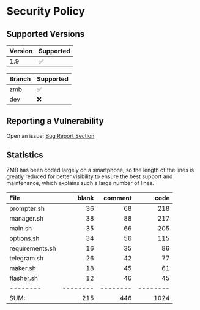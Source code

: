 # Security Policy

## Supported Versions

| Version | Supported          |
| ------- | ------------------ |
| 1.9     | :white_check_mark: |

| Branch | Supported          |
| ------ | ------------------ |
| zmb    | :white_check_mark: |
| dev    | :x:                |

## Reporting a Vulnerability

Open an issue: [Bug Report Section](https://github.com/grm34/ZenMaxBuilder/issues/new/choose)

## Statistics

ZMB has been coded largely on a smartphone, so the length of the lines is greatly reduced for better visibility to ensure the best support and maintenance, which explains such a large number of lines.

| File            |    blank |  comment |     code |
| :-------------- | -------: | -------: | -------: |
| prompter.sh     |       36 |       68 |      218 |
| manager.sh      |       38 |       88 |      217 |
| main.sh         |       35 |       66 |      205 |
| options.sh      |       34 |       56 |      115 |
| requirements.sh |       16 |       35 |       86 |
| telegram.sh     |       26 |       42 |       77 |
| maker.sh        |       18 |       45 |       61 |
| flasher.sh      |       12 |       46 |       45 |
| --------        | -------- | -------- | -------- |
| SUM:            |      215 |      446 |     1024 |
